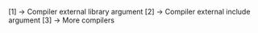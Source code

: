 [1] -> Compiler external library argument
[2] -> Compiler external include argument
[3] -> More compilers